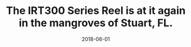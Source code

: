 ---
title: The IRT300 Series Reel is at it again in the mangroves of Stuart, FL.
date: 2018-06-01
description: The IRT300 Series Reel is at it again in the mangroves of Stuart, FL.
thumb: /assets/images/photo-gallery/brandon-damron-catch-2.jpg
image: /assets/images/photo-gallery/brandon-damron-catch-2.jpg
angler-name:  Brandon Damron

reel-type: spinning
reel-series: 300 

location: Stuart, FL.
# fish: Some Big Fish
# fish-length: 49 in.
# fish-weight: 78 lbs.
---